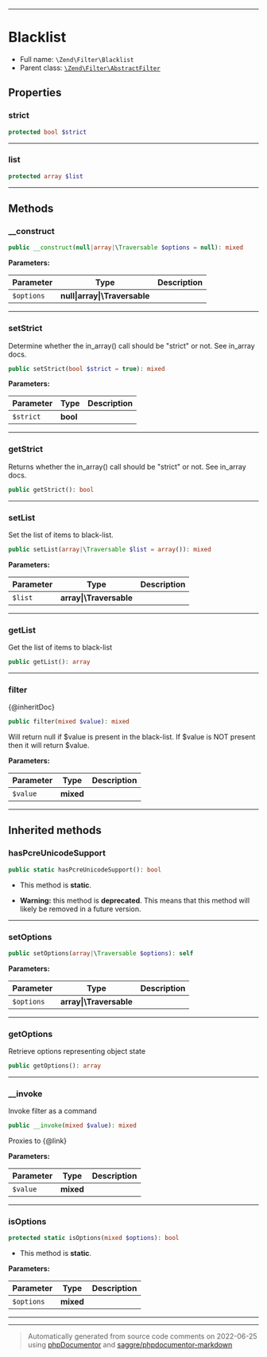 ***

# Blacklist





* Full name: `\Zend\Filter\Blacklist`
* Parent class: [`\Zend\Filter\AbstractFilter`](./AbstractFilter.md)



## Properties


### strict



```php
protected bool $strict
```






***

### list



```php
protected array $list
```






***

## Methods


### __construct



```php
public __construct(null|array|\Traversable $options = null): mixed
```








**Parameters:**

| Parameter | Type | Description |
|-----------|------|-------------|
| `$options` | **null&#124;array&#124;\Traversable** |  |




***

### setStrict

Determine whether the in_array() call should be "strict" or not. See in_array docs.

```php
public setStrict(bool $strict = true): mixed
```








**Parameters:**

| Parameter | Type | Description |
|-----------|------|-------------|
| `$strict` | **bool** |  |




***

### getStrict

Returns whether the in_array() call should be "strict" or not. See in_array docs.

```php
public getStrict(): bool
```











***

### setList

Set the list of items to black-list.

```php
public setList(array|\Traversable $list = array()): mixed
```








**Parameters:**

| Parameter | Type | Description |
|-----------|------|-------------|
| `$list` | **array&#124;\Traversable** |  |




***

### getList

Get the list of items to black-list

```php
public getList(): array
```











***

### filter

{@inheritDoc}

```php
public filter(mixed $value): mixed
```

Will return null if $value is present in the black-list. If $value is NOT present then it will return $value.






**Parameters:**

| Parameter | Type | Description |
|-----------|------|-------------|
| `$value` | **mixed** |  |




***


## Inherited methods


### hasPcreUnicodeSupport



```php
public static hasPcreUnicodeSupport(): bool
```



* This method is **static**.


* **Warning:** this method is **deprecated**. This means that this method will likely be removed in a future version.






***

### setOptions



```php
public setOptions(array|\Traversable $options): self
```








**Parameters:**

| Parameter | Type | Description |
|-----------|------|-------------|
| `$options` | **array&#124;\Traversable** |  |




***

### getOptions

Retrieve options representing object state

```php
public getOptions(): array
```











***

### __invoke

Invoke filter as a command

```php
public __invoke(mixed $value): mixed
```

Proxies to {@link}






**Parameters:**

| Parameter | Type | Description |
|-----------|------|-------------|
| `$value` | **mixed** |  |




***

### isOptions



```php
protected static isOptions(mixed $options): bool
```



* This method is **static**.




**Parameters:**

| Parameter | Type | Description |
|-----------|------|-------------|
| `$options` | **mixed** |  |




***


***
> Automatically generated from source code comments on 2022-06-25 using [phpDocumentor](http://www.phpdoc.org/) and [saggre/phpdocumentor-markdown](https://github.com/Saggre/phpDocumentor-markdown)

